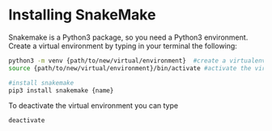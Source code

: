 # Installing SnakeMake

Snakemake is a Python3 package, so you need a Python3 environment. Create a virtual environment by typing in your terminal the following:

```bash
python3 -m venv {path/to/new/virtual/environment}  #create a virtualenv
source {path/to/new/virtual/environment}/bin/activate #activate the virtualenv

#install snakemake
pip3 install snakemake {name} 
```

To deactivate the virtual environment you can type

```bash
deactivate
```
